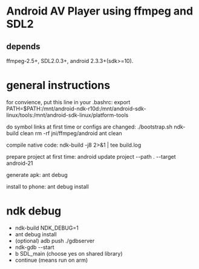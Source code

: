 # Android AV Player using ffmpeg and SDL2
## depends
ffmpeg-2.5+, SDL2.0.3+, android 2.3.3+(sdk>=10).

# general instructions
for convience, put this line in your .bashrc:
export PATH=$PATH:/mnt/android-ndk-r10d:/mnt/android-sdk-linux/tools:/mnt/android-sdk-linux/platform-tools

do symbol links at first time or configs are changed:
./bootstrap.sh
ndk-build clean
rm -rf jni/ffmpeg/android
ant clean

compile native code:
ndk-build -j8 2>&1 | tee build.log

prepare project at first time:
android update project --path . --target android-21

generate apk:
ant debug

install to phone:
ant debug install

# ndk debug
* ndk-build NDK_DEBUG=1
* ant debug install
* (optional) adb push ./gdbserver
* ndk-gdb --start
* b SDL_main (choose yes on shared library)
* continue (means run on arm)
